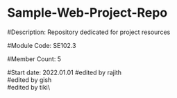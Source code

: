 # Sample-Web-Project-Repo

#Description: Repository dedicated for project resources

#Module Code: SE102.3

#Member Count: 5

#Start date: 2022.01.01
#edited by rajith\
#edited by gish\
#edited by tiki\
